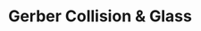 ---
title: "Gerber Collision & Glass"
url: /spokane/gerber-collision-and-glass/
shop: car repair
---